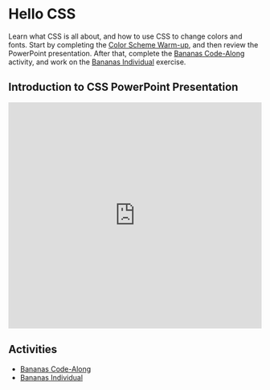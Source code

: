 # Hello CSS
Learn what CSS is all about, and how to use CSS to change colors and fonts. Start by completing the [Color Scheme Warm-up](CoolorsWarmUp.md), and then review the PowerPoint presentation. After that, complete the [Bananas Code-Along](BananasCodeAlong.md) activity, and work on the [Bananas Individual](BananasIndividual.md) exercise.

## Introduction to CSS PowerPoint Presentation
<iframe src='https://view.officeapps.live.com/op/embed.aspx?src=https://hylandtechoutreach.github.io/bgcneo/Session7CssIntro/HelloCSS.pptx' width='100%' height='450px' frameborder='0'></iframe>

## Activities
- [Bananas Code-Along](BananasCodeAlong.md)
- [Bananas Individual](BananasIndividual.md)